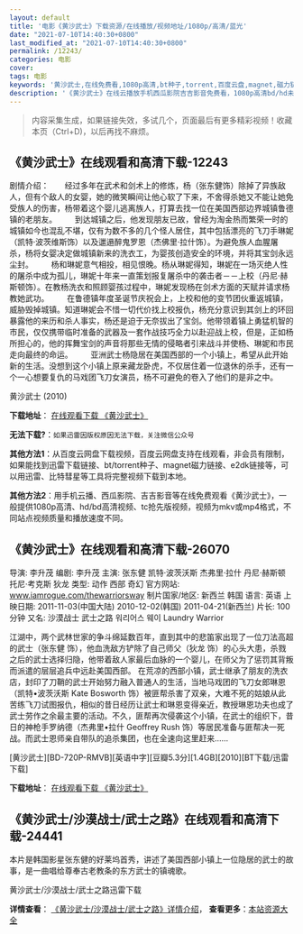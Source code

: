 ```yaml
---
layout: default
title: '电影《黄沙武士》下载资源/在线播放/视频地址/1080p/高清/蓝光'
date: "2021-07-10T14:40:30+0800"
last_modified_at: "2021-07-10T14:40:30+0800"
permalink: /12243/
categories: 电影
cover:
tags: 电影
keywords: '黄沙武士,在线免费看,1080p高清,bt种子,torrent,百度云盘,magnet,磁力链,迅雷下载资源'
description: '《黄沙武士》在线云播放手机西瓜影院吉吉影音免费看，1080p高清bd/hd未删减完整版和tc抢先枪版，mkv/mp4格式，附带bt/torrent种子、magnet/磁力链、百度云盘、网盘资源迅雷下载链接'
---
```


>内容采集生成，如果链接失效，多试几个，页面最后有更多精彩视频！收藏本页（Ctrl+D)，以后再找不麻烦。


## 《黄沙武士》在线观看和高清下载-12243

剧情介绍：　　经过多年在武术和剑术上的修炼，杨（张东健饰）除掉了异族敌人，但有个敌人的女婴，她的微笑瞬间让他心软了下来，不舍得杀她又不能让她免受族人的伤害，杨带着这个婴儿逃离族人，打算去找一位在美国西部边界城镇鲁德镇的老朋友。 　　到达城镇之后，他发现朋友已故，曾经为淘金热而繁荣一时的城镇如今也混乱不堪，仅有为数不多的几个怪人居住，其中包括漂亮的飞刀手琳妮（凯特·波茨维斯饰）以及邋遢醉鬼罗恩（杰佛里·拉什饰）。为避免族人血腥屠杀，杨将女婴决定做城镇新来的洗衣工，为婴孩创造安全的环境，并将其宝剑永远尘封。 　　杨和琳妮意气相投，相见恨晚。杨从琳妮得知，琳妮在一场灭绝人性的屠杀中成为孤儿，琳妮十年来一直策划报复屠杀中的袭击者－－上校（丹尼·赫斯顿饰）。在教杨洗衣和照顾婴孩过程中，琳妮发现杨在剑术方面的天赋并请求杨教她武功。 　　在鲁德镇年度圣诞节庆祝会上，上校和他的变节团伙重返城镇，威胁毁掉城镇。知道琳妮会不惜一切代价找上校报仇，杨充分意识到其剑上的环回暴露他的来历和杀人事实，杨还是迫于无奈拔出了宝剑。他带领着镇上勇猛机智的市民，仅仅携带临时准备的武器及一套作战技巧全力以赴迎战上校，但是，正如杨所担心的，他的挥舞宝剑的声音将那些无情的侵略者引来战斗并使杨、琳妮和市民走向最终的命运。 　　亚洲武士杨隐居在美国西部的一个小镇上，希望从此开始新的生活。没想到这个小镇上原来藏龙卧虎，不仅居住着一位退休的杀手，还有一个一心想要复仇的马戏团飞刀女演员，杨不可避免的卷入了他们的是非之中。


黄沙武士 (2010)

**下载地址**： [在线观看下载 《黄沙武士》](https://www.btbtdy.me/btdy/dy7113.html) 


**无法下载?**：`如果迅雷因版权原因无法下载，关注微信公众号 `

**其他方法1**：从百度云网盘下载视频，百度云网盘支持在线观看，非会员有限制，如果能找到迅雷下载链接、bt/torrent种子、magnet磁力链接、e2dk链接等，可以用迅雷、比特彗星等工具将完整视频下载到本地。

**其他方法2**：用手机云播、西瓜影院、吉吉影音等在线免费观看《黄沙武士》，一般提供1080p高清、hd/bd高清视频、tc抢先版视频，视频为mkv或mp4格式，不同站点视频质量和播放速度不同。


## 《黄沙武士》在线观看和高清下载-26070

导演: 李升茂 编剧: 李升茂 主演: 张东健 凯特·波茨沃斯 杰弗里·拉什 丹尼·赫斯顿 托尼·考克斯 狄龙 类型: 动作 西部 奇幻 官方网站: www.iamrogue.com/thewarriorsway 制片国家/地区: 新西兰 韩国 语言: 英语 上映日期: 2011-11-03(中国大陆) 2010-12-02(韩国) 2011-04-21(新西兰) 片长: 100分钟 又名: 沙漠战士 武士之路 워리어스 웨이 Laundry Warrior

江湖中，两个武林世家的争斗绵延数百年，直到其中的悲笛家出现了一位刀法高超的武士（张东健 饰），他血洗敌方铲除了自己师父（狄龙 饰）的心头大患，杀戮之后的武士选择归隐，他带着敌人家最后血脉的一个婴儿，在师父为了惩罚其背叛而派遣的层层追兵中远赴美国西部。 在荒凉的西部小镇，武士继承了朋友的洗衣店，封印了刀鞘的武士开始努力融入普通人的生活，当地马戏团的飞刀女郎琳恩（凯特•波茨沃斯 Kate Bosworth 饰）被匪帮杀害了双亲，大难不死的姑娘从此苦练飞刀试图报仇，相似的昔日经历让武士和琳恩变得亲近，教授琳恩功夫也成了武士劳作之余最主要的活动。不久，匪帮再次侵袭这个小镇，在武士的组织下，昔日的神枪手罗纳德（杰弗里•拉什 Geoffrey Rush 饰）等居民准备与匪帮决一死战。而武士恩师亲自带队的追杀集团，也在全速向这里赶来……


[黄沙武士][BD-720P-RMVB][英语中字][豆瓣5.3分][1.4GB][2010][BT下载/迅雷下载]

**下载地址**： [在线观看下载 《黄沙武士》](https://www.btdx8.com/torrent/the_warriors_way_2010.html) 


## 《黄沙武士/沙漠战士/武士之路》在线观看和高清下载-24441

本片是韩国影星张东健的好莱坞首秀，讲述了美国西部小镇上一位隐居的武士的故事，是一曲唱给尊奉古老教条的东方武士的镇魂歌。</p>


黄沙武士/沙漠战士/武士之路迅雷下载

**详情查看**： [《黄沙武士/沙漠战士/武士之路》详情介绍](/movie/24441/)， **查看更多**：[本站资源大全](/movie/t/all/)

